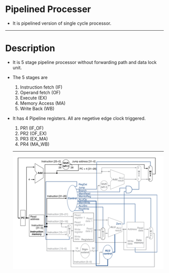 # Pipelined Processer

* It is pipelined version of single cycle processor.
---------------------------------------------------------------------------------------------------------------------
# Description
* It is 5 stage pipeline processor without forwarding path and data lock unit.
* The 5 stages are 

  1. Instruction fetch (IF)
  2. Operand fetch     (OF)
  3. Execute           (EX)
  4. Memory Access     (MA)
  5. Write Back        (WB)
  
* It has 4 Pipeline registers. All are negetive edge clock triggered.
  1. PR1 (IF_OF)
  2. PR2 (OF_EX)
  3. PR3 (EX_MA)
  4. PR4 (MA_WB)
  
  ----------------------------------------------------------------------------------------------------------------------------
   ![ Pipelined Processor](https://github.com/sanketny8/Pipelined_Processer_RISC_32_Verilog/blob/master/68747470733a2f2f756e646572677261642e6878696e672e6d652f56453337302f53696e676c652b4379636c652b536368656d61746963732e706e673f782d736f757263653d676974687562.png)

